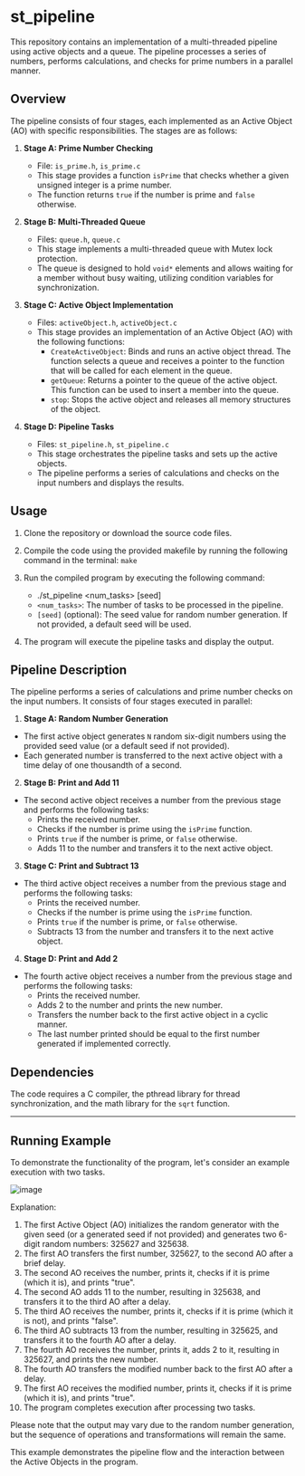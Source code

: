 # st_pipeline

This repository contains an implementation of a multi-threaded pipeline using active objects and a queue. The pipeline processes a series of numbers, performs calculations, and checks for prime numbers in a parallel manner.

## Overview

The pipeline consists of four stages, each implemented as an Active Object (AO) with specific responsibilities. The stages are as follows:

1. **Stage A: Prime Number Checking**
   - File: `is_prime.h`, `is_prime.c`
   - This stage provides a function `isPrime` that checks whether a given unsigned integer is a prime number.
   - The function returns `true` if the number is prime and `false` otherwise.

2. **Stage B: Multi-Threaded Queue**
   - Files: `queue.h`, `queue.c`
   - This stage implements a multi-threaded queue with Mutex lock protection.
   - The queue is designed to hold `void*` elements and allows waiting for a member without busy waiting, utilizing condition variables for synchronization.

3. **Stage C: Active Object Implementation**
   - Files: `activeObject.h`, `activeObject.c`
   - This stage provides an implementation of an Active Object (AO) with the following functions:
     - `CreateActiveObject`: Binds and runs an active object thread. The function selects a queue and receives a pointer to the function that will be called for each element in the queue.
     - `getQueue`: Returns a pointer to the queue of the active object. This function can be used to insert a member into the queue.
     - `stop`: Stops the active object and releases all memory structures of the object.

4. **Stage D: Pipeline Tasks**
   - Files: `st_pipeline.h`, `st_pipeline.c`
   - This stage orchestrates the pipeline tasks and sets up the active objects.
   - The pipeline performs a series of calculations and checks on the input numbers and displays the results.

## Usage

1. Clone the repository or download the source code files.

2. Compile the code using the provided makefile by running the following command in the terminal: `make`

3. Run the compiled program by executing the following command:
    - ./st_pipeline <num_tasks> [seed]
    - `<num_tasks>`: The number of tasks to be processed in the pipeline.
    - `[seed]` (optional): The seed value for random number generation. If not provided, a default seed will be used.

4. The program will execute the pipeline tasks and display the output.

## Pipeline Description

The pipeline performs a series of calculations and prime number checks on the input numbers. It consists of four stages executed in parallel:

1. **Stage A: Random Number Generation**
- The first active object generates `N` random six-digit numbers using the provided seed value (or a default seed if not provided).
- Each generated number is transferred to the next active object with a time delay of one thousandth of a second.

2. **Stage B: Print and Add 11**
- The second active object receives a number from the previous stage and performs the following tasks:
  - Prints the received number.
  - Checks if the number is prime using the `isPrime` function.
  - Prints `true` if the number is prime, or `false` otherwise.
  - Adds 11 to the number and transfers it to the next active object.

3. **Stage C: Print and Subtract 13**
- The third active object receives a number from the previous stage and performs the following tasks:
  - Prints the received number.
  - Checks if the number is prime using the `isPrime` function.
  - Prints `true` if the number is prime, or `false` otherwise.
  - Subtracts 13 from the number and transfers it to the next active object.

4. **Stage D: Print and Add 2**
- The fourth active object receives a number from the previous stage and performs the following tasks:
  - Prints the received number.
  - Adds 2 to the number and prints the new number.
  - Transfers the number back to the first active object in a cyclic manner.
  - The last number printed should be equal to the first number generated if implemented correctly.

## Dependencies

The code requires a C compiler, the pthread library for thread synchronization, and the math library for the `sqrt` function.

--- 

## Running Example

To demonstrate the functionality of the program, let's consider an example execution with two tasks.

![image](https://github.com/LeeadJ/Operating_Systems_Course/assets/77110578/4e8be0bb-2daf-41ad-a5bf-9867b919a1d0)


Explanation:

1. The first Active Object (AO) initializes the random generator with the given seed (or a generated seed if not provided) and generates two 6-digit random numbers: 325627 and 325638.
2. The first AO transfers the first number, 325627, to the second AO after a brief delay.
3. The second AO receives the number, prints it, checks if it is prime (which it is), and prints "true".
4. The second AO adds 11 to the number, resulting in 325638, and transfers it to the third AO after a delay.
5. The third AO receives the number, prints it, checks if it is prime (which it is not), and prints "false".
6. The third AO subtracts 13 from the number, resulting in 325625, and transfers it to the fourth AO after a delay.
7. The fourth AO receives the number, prints it, adds 2 to it, resulting in 325627, and prints the new number.
8. The fourth AO transfers the modified number back to the first AO after a delay.
9. The first AO receives the modified number, prints it, checks if it is prime (which it is), and prints "true".
10. The program completes execution after processing two tasks.

Please note that the output may vary due to the random number generation, but the sequence of operations and transformations will remain the same.

This example demonstrates the pipeline flow and the interaction between the Active Objects in the program.


